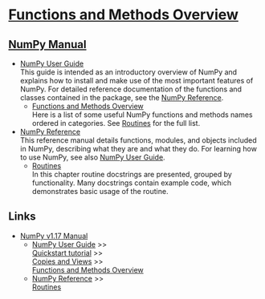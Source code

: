 # [Functions and Methods Overview][overview]

## [NumPy Manual][manual]
* [NumPy User Guide][userguide]  
  This guide is intended as an introductory overview of NumPy
  and explains how to install
  and make use of the most important features of NumPy.
  For detailed reference documentation
  of the functions and classes contained in the package,
  see the [NumPy Reference][reference].
    * [Functions and Methods Overview][overview]  
      Here is a list
      of some useful NumPy functions and methods names ordered in categories.
      See [Routines][routines] for the full list.
* [NumPy Reference][reference]  
  This reference manual details functions, modules, and objects
  included in NumPy, describing what they are and what they do.
  For learning how to use NumPy, see also [NumPy User Guide][userguide].
    * [Routines][routines]  
      In this chapter routine docstrings are presented,
      grouped by functionality.
      Many docstrings contain example code,
      which demonstrates basic usage of the routine. 

## Links
* [NumPy v1.17 Manual][manual]
    * [NumPy User Guide][userguide] >>  
      [Quickstart tutorial][tutorial] >>  
      [Copies and Views][copies] >>  
      [Functions and Methods Overview][overview]
    * [NumPy Reference][reference] >>  
      [Routines][routines]

[comment]: # (tags)
[manual]: https://numpy.org/doc/1.17/index.html
[userguide]: https://numpy.org/doc/1.17/user/index.html
[tutorial]: https://numpy.org/doc/1.17/user/quickstart.html#
[copies]: https://numpy.org/doc/1.17/user/quickstart.html#copies-and-views
[overview]: https://numpy.org/doc/1.17/user/quickstart.html#functions-and-methods-overview
[reference]: https://numpy.org/doc/1.17/reference/index.html
[routines]: https://numpy.org/doc/1.17/reference/routines.html
